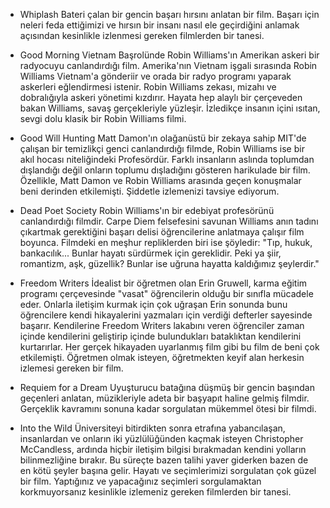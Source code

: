 * Whiplash
Bateri çalan bir gencin başarı hırsını anlatan bir film. Başarı için neleri feda ettiğimizi ve hırsın bir insanı nasıl ele geçirdiğini anlamak açısından kesinlikle izlenmesi gereken filmlerden bir tanesi.

* Good Morning Vietnam
Başrolünde Robin Williams'ın Amerikan askeri bir radyocuyu canlandırdığı film. Amerika'nın Vietnam işgali sırasında Robin Williams Vietnam'a gönderiir ve orada bir radyo programı yaparak askerleri eğlendirmesi istenir. Robin Williams zekası, mizahı ve dobralığıyla askeri yönetimi kızdırır. Hayata hep alaylı bir çerçeveden bakan Williams, savaş gerçekleriyle yüzleşir. İzledikçe insanın içini ısıtan, sevgi dolu klasik bir Robin Williams filmi. 

* Good Will Hunting
Matt Damon'ın olağanüstü bir zekaya sahip MIT'de çalışan bir temizlikçi genci canlandırdığı filmde, Robin Williams ise bir akıl hocası niteliğindeki Profesördür. Farklı insanların aslında toplumdan dışlandığı değil onların toplumu dışladığını gösteren harikulade bir film. Özellikle, Matt Damon ve Robin Williams arasında geçen konuşmalar beni derinden etkilemişti. Şiddetle izlemenizi tavsiye ediyorum.

* Dead Poet Society
Robin Williams'ın bir edebiyat profesörünü canlandırdığı filmdir. Carpe Diem felsefesini savunan Williams anın tadını çıkartmak gerektiğini başarı delisi öğrencilerine anlatmaya çalışır film boyunca. Filmdeki en meşhur repliklerden biri ise şöyledir: 
"Tıp, hukuk, bankacılık... Bunlar hayatı sürdürmek için gereklidir. Peki ya şiir, romantizm, aşk, güzellik? Bunlar ise uğruna hayatta kaldığımız şeylerdir." 

* Freedom Writers
İdealist bir öğretmen olan Erin Gruwell, karma eğitim programı çerçevesinde "vasat" öğrencilerin olduğu bir sınıfla mücadele eder. Onlarla iletişim kurmak için çok uğraşan Erin sonunda bunu öğrencilere kendi hikayalerini yazmaları için verdiği defterler sayesinde başarır. Kendilerine Freedom Writers lakabını veren öğrenciler zaman içinde kendilerini geliştirip içinde bulundukları bataklıktan kendilerini kurtarırlar. Her gerçek hikayaden uyarlanmış film gibi bu film de beni çok etkilemişti. Öğretmen olmak isteyen, öğretmekten keyif alan herkesin izlemesi gereken bir film.

* Requiem for a Dream
Uyuşturucu batağına düşmüş bir gencin başından geçenleri anlatan, müzikleriyle adeta bir başyapıt haline gelmiş filmdir. Gerçeklik kavramını sonuna kadar sorgulatan mükemmel ötesi bir filmdi.

* Into the Wild
Üniversiteyi bitirdikten sonra etrafına yabancılaşan, insanlardan ve onların iki yüzlülüğünden kaçmak isteyen Christopher McCandless, ardında hiçbir iletişim bilgisi bırakmadan kendini yolların bilinmezliğine bırakır. Bu süreçte bazen talihi yaver giderken bazen de en kötü şeyler başına gelir. Hayatı ve seçimlerimizi sorgulatan çok güzel bir film. Yaptığınız ve yapacağınız seçimleri sorgulamaktan korkmuyorsanız kesinlikle izlemeniz gereken filmlerden bir tanesi.
